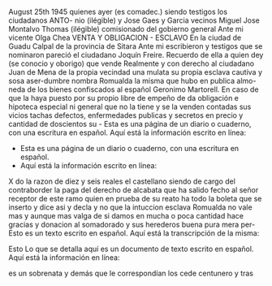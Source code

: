 August 25th 1945
quienes ayer (es comadec.) siendo testigos los ciudadanos ANTO-
nio (ilégible) y Jose Gaes y Garcia vecinos
Miguel Jose Montalvo
Thomas (ilégible)
comisionado del gobierno general
Ante mi vicente Olga Chea
VENTA Y OBLIGACION - ESCLAVO
En la ciudad de Guadu Calpal de la provincia de Sitara
Ante mi escribieron y testigos que se nominaron pareció el ciudadano Joquín Freire. Recuerdo de ella a quien dey (se conocio y oborigo) que vende
Realmente y con derecho al ciudadano Juan de Mena de la propia vecindad una mulata su propia esclava cautiva y sosa aser-dumbre nombra Romualda la misma que hubo en publica almo-neda de los bienes confiscados al español Geronimo Martorell.
En caso de que la haya puesto por su propio libre de empeño de da obligación e hipoteca especial ni general que no la tiene y se la venden contadas sus vicios tachas defectos, enfermedades publicas y secretos en precio y cantidad de doscientos su -
Esta es una página de un diario o cuaderno, con una escritura en español. Aquí está la información escrito en línea:

- Esta es una página de un diario o cuaderno, con una escritura en español.
- Aquí está la información escrito en línea:

X
do la razon de diez y seis reales el castellano siendo de cargo
del contraborder la paga del derecho de alcabata que ha salido
fecho al señor receptor de este ramo quien en prueba de su reato ha todo la boleta que se inserto y dice asi y decla
y no que la intuccion esclava Romualda no vale mas y aunque mas valga de si damos en mucha o poca cantidad hace gracias y donacion al somadorado y sus herederos buena pura mera per-
Esto es un texto escrito en español. Aquí está la transcripción de la misma:

Esto
Lo que se detalla aquí es un documento de texto escrito en español. Aquí está la información en línea:

es un
sobrenata y demás que le correspondían los cede centunero y tras